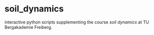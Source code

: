 # soil_dynamics
interactive python scripts supplementing the course _soil dynamics_ at TU Bergakademie Freiberg.
